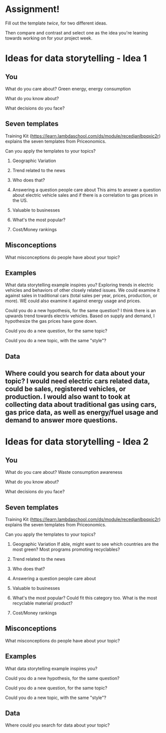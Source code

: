 # Assignment!

Fill out the template *twice*, for two different ideas.

Then compare and contrast and select one as the idea you're leaning towards
working on for your project week.


# Ideas for data storytelling - Idea 1

## You

What do you care about?
Green energy, energy consumption

What do you know about?


What decisions do you face?


## Seven templates

Training Kit (https://learn.lambdaschool.com/ds/module/recedjanlbpqxic2r) explains the seven templates from Priceonomics.

Can you apply the templates to your topics? 

1. Geographic Variation


2. Trend related to the news


3. Who does that?


4. Answering a question people care about
This aims to answer a question about electric vehicle sales and if there is a correlation to gas prices in the US.

5. Valuable to businesses


6. What's the most popular?


7. Cost/Money rankings


## Misconceptions

What misconceptions do people have about your topic?


## Examples

What data storytelling example inspires you?
Exploring trends in electric vehicles and behaviors of other closely related issues. We could examine it against sales in traditional cars (total sales per year, prices, production, or more). WE could also examine it against energy usage and prices. 

Could you do a new hypothesis, for the same question?
I think there is an upwards trend towards electriv vehicles. Based on supply and demand, I hypothesize the gas prices have gone down.

Could you do a new question, for the same topic?


Could you do a new topic, with the same "style"?


## Data

Where could you search for data about your topic?
I would need electric cars related data, could be sales, registered vehicles, or production. I would also want to took at collecting data about traditional gas using cars, gas price data, as well as energy/fuel usage and demand to answer more questions. 
---

# Ideas for data storytelling - Idea 2

## You

What do you care about?
Waste consumption awareness

What do you know about?


What decisions do you face?


## Seven templates

Training Kit (https://learn.lambdaschool.com/ds/module/recedjanlbpqxic2r) explains the seven templates from Priceonomics.

Can you apply the templates to your topics? 

1. Geographic Variation
If able, might want to see which countries are the most green? Most programs promoting recyclables?

2. Trend related to the news


3. Who does that?


4. Answering a question people care about


5. Valuable to businesses


6. What's the most popular?
Could fit this category too. What is the most recyclable material/ product? 

7. Cost/Money rankings


## Misconceptions

What misconceptions do people have about your topic?


## Examples

What data storytelling example inspires you?


Could you do a new hypothesis, for the same question?


Could you do a new question, for the same topic?


Could you do a new topic, with the same "style"?


## Data

Where could you search for data about your topic?
